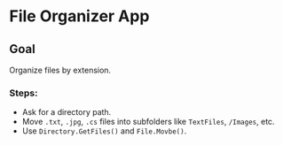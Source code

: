 # File Organizer App

## Goal
Organize files by extension.

### Steps:
- Ask for a directory path.
- Move <code>.txt</code>, <code>.jpg</code>, <code>.cs</code> files into subfolders like <code>TextFiles</code>, <code>/Images</code>, etc.
- Use <code>Directory.GetFiles()</code> and <code>File.Movbe()</code>.